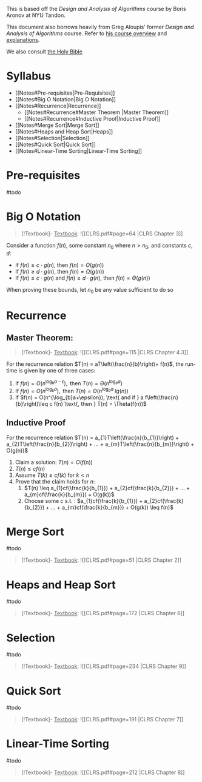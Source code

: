 This is based off the *Design and Analysis of Algorithms* course by Boris Aronov at NYU Tandon. 

This document also borrows heavily from Greg Aloupis' former *Design and Analysis of Algorithms* course. Refer to [his course overview](https://research.engineering.nyu.edu/~greg/algorithms/2413/resources.html) and [explanations](https://research.engineering.nyu.edu/~greg/algorithms/scribbles.pdf).

We also consult [the Holy Bible](obsidian://open?vault=Algo&file=Textbooks%2FCLRS.pdf) 

# Syllabus
- [[Notes#Pre-requisites|Pre-Requisites]]
- [[Notes#Big O Notation|Big O Notation]]
- [[Notes#Recurrence|Recurrence]] 
	- [[Notes#Recurrence#Master Theorem |Master Theorem]] 
	- [[Notes#Recurrence#Inductive Proof|Inductive Proof]] 
- [[Notes#Merge Sort|Merge Sort]]
- [[Notes#Heaps and Heap Sort|Heaps]]
- [[Notes#Selection|Selection]] 
- [[Notes#Quick Sort|Quick Sort]] 
- [[Notes#Linear-Time Sorting|Linear-Time Sorting]]
# Pre-requisites
#todo 

# Big O Notation

>[!Textbook]- 
><u>Textbook</u>: ![[CLRS.pdf#page=64 |CLRS Chapter 3]]  

Consider a function $f(n)$, some constant $n_0$ where $n > n_0$, and constants $c,d$:
- If $f(n) \leq c\cdot g(n)$, then $f(n) = O(g(n))$
- If $f(n) \geq d\cdot g(n)$, then $f(n) = \Omega(g(n))$
-  If $f(n) \leq c\cdot g(n)$ and $f(n) \geq d\cdot g(n)$, then $f(n) = \Theta(g(n))$

When proving these bounds, let $n_0$ be any value sufficient to do so
# Recurrence

## Master Theorem:

>[!Textbook]- 
><u>Textbook</u>: ![[CLRS.pdf#page=115 |CLRS Chapter 4.3]]
>

For the recurrence relation $T(n) = aT\left(\frac{n}{b}\right)+ f(n)$, the run-time is given by one of three cases:
1. If $f(n) = O(n^{\log_{b}a-\epsilon}), \text{ then } T(n) = \Theta(n^{\log_{ b }a})$    
2. If $f(n) = O(n^{\log_{b}a}), \text{ then } T(n) = \Theta(n^{\log_{ b }a} \  lg(n))$ 
3. If $f(n) = O(n^{\log_{b}a+\epsilon}), \text{ and if } a f\left(\frac{n}{b}\right)\leq c f(n) \text{, then } T(n) = \Theta(f(n))$ 
## Inductive Proof

For the recurrence relation $T(n) = a_{1}T\left(\frac{n}{b_{1}}\right) + a_{2}T\left(\frac{n}{b_{2}}\right) + ... + a_{m}T\left(\frac{n}{b_{m}}\right) + O(g(n))$   
1. Claim a solution: $T(n) = O(f(n))$ 
2. $T(n) \leq cf(n)$ 
3. Assume $T(k) \leq cf(k)$ for $k \lt n$
4. Prove that the claim holds for $n$:
	1. $T(n) \leq a_{1}cf(\frac{k}{b_{1}}) + a_{2}cf(\frac{k}{b_{2}}) + ... + a_{m}cf(\frac{k}{b_{m}}) + O(g(k))$  
	2. Choose some $c \ \text{s.t.}$ : $a_{1}cf(\frac{k}{b_{1}}) + a_{2}cf(\frac{k}{b_{2}}) + ... + a_{m}cf(\frac{k}{b_{m}}) + O(g(k)) \leq f(n)$ 

# Merge Sort
#todo
>[!Textbook]- 
><u>Textbook</u>: ![[CLRS.pdf#page=51 |CLRS Chapter 2]]  

# Heaps and Heap Sort
#todo
>[!Textbook]- 
><u>Textbook</u>: ![[CLRS.pdf#page=172 |CLRS Chapter 6]]  

# Selection
#todo
>[!Textbook]- 
><u>Textbook</u>: ![[CLRS.pdf#page=234 |CLRS Chapter 9]]  

# Quick Sort
#todo
>[!Textbook]- 
><u>Textbook</u>: ![[CLRS.pdf#page=191 |CLRS Chapter 7]]  

# Linear-Time Sorting
#todo
>[!Textbook]- 
><u>Textbook</u>: ![[CLRS.pdf#page=212 |CLRS Chapter 8]]  
> 

